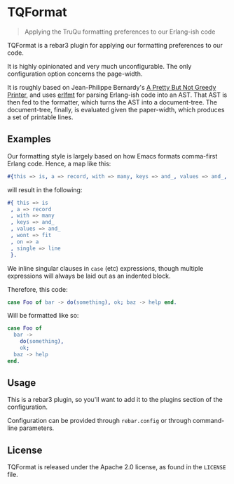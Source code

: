 # TQFormat

> Applying the TruQu formatting preferences to our Erlang-ish code

TQFormat is a rebar3 plugin for applying our formatting preferences to our code.

It is highly opinionated and very much unconfigurable. The only configuration
option concerns the page-width.

It is roughly based on Jean-Philippe Bernardy's [A Pretty But Not Greedy
Printer](https://dl.acm.org/doi/pdf/10.1145/3110250), and uses
[erlfmt](https://github.com/WhatsApp/erlfmt/) for parsing Erlang-ish code into
an AST. That AST is then fed to the formatter, which turns the AST into a
document-tree. The document-tree, finally, is evaluated given the paper-width,
which produces a set of printable lines.

## Examples

Our formatting style is largely based on how Emacs formats comma-first Erlang
code. Hence, a map like this:

```erlang
#{this => is, a => record, with => many, keys => and_, values => and_, wont => fit, on => a, single => line}.
```

will result in the following:

```erlang formatted
#{ this => is
 , a => record
 , with => many
 , keys => and_
 , values => and_
 , wont => fit
 , on => a
 , single => line
 }.
```

We inline singular clauses in `case` (etc) expressions, though multiple
expressions will always be laid out as an indented block.

Therefore, this code:

```erlang
case Foo of bar -> do(something), ok; baz -> help end.
```

Will be formatted like so:

```erlang formatted
case Foo of
  bar ->
    do(something),
    ok;
  baz -> help
end.
```

## Usage

This is a rebar3 plugin, so you'll want to add it to the plugins section of the
configuration.

Configuration can be provided through `rebar.config` or through command-line
parameters.

## License

TQFormat is released under the Apache 2.0 license, as found in the `LICENSE`
file.
